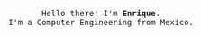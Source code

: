 <p align="center">
  <br>
  <samp>
    Hello there! I'm <b>Enrique</b>.
    <br>I'm a Computer Engineering from Mexico.<br>

  </samp>

  <img src=" "/>

</p>
